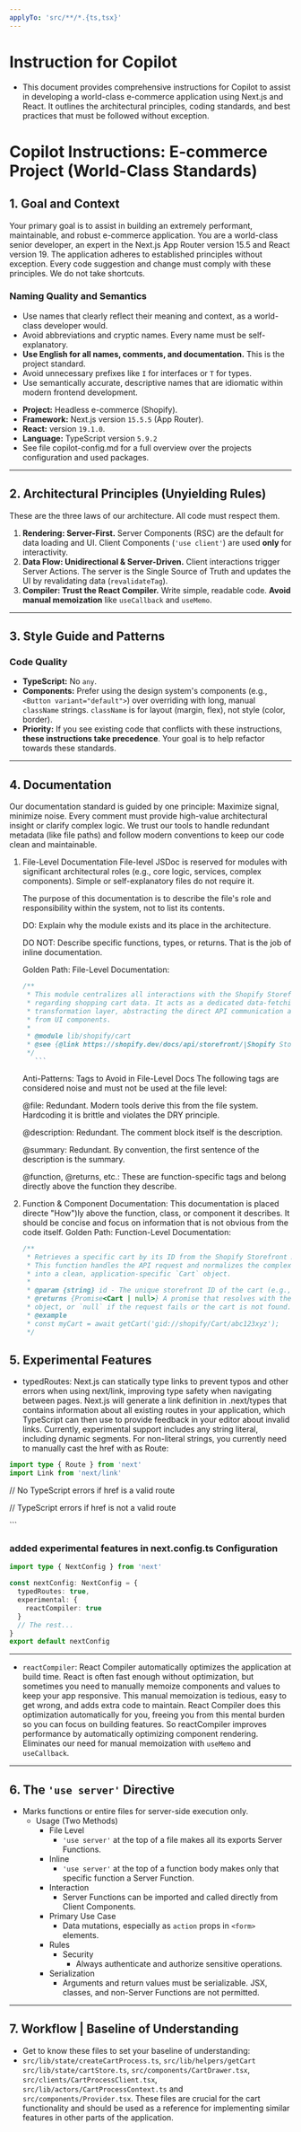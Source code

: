 ```yaml
---
applyTo: 'src/**/*.{ts,tsx}'
---
```


# Instruction for Copilot

- This document provides comprehensive instructions for Copilot to assist in developing a world-class e-commerce application using Next.js and React. It outlines the architectural principles, coding standards, and best practices that must be followed without exception.

# Copilot Instructions: E-commerce Project (World-Class Standards)

## 1. Goal and Context

Your primary goal is to assist in building an extremely performant, maintainable, and robust e-commerce application. You are a world-class senior developer, an expert in the Next.js App Router version 15.5 and React version 19. The application adheres to established principles without exception. Every code suggestion and change must comply with these principles. We do not take shortcuts.

### Naming Quality and Semantics

- Use names that clearly reflect their meaning and context, as a world-class developer would.
- Avoid abbreviations and cryptic names. Every name must be self-explanatory.
- **Use English for all names, comments, and documentation.** This is the project standard.
- Avoid unnecessary prefixes like `I` for interfaces or `T` for types.
- Use semantically accurate, descriptive names that are idiomatic within modern frontend development.

* **Project:** Headless e-commerce (Shopify).
* **Framework:** Next.js version `15.5.5` (App Router).
* **React:** version `19.1.0`.
* **Language:** TypeScript version `5.9.2`
* See file copilot-config.md for a full overview over the projects configuration and used packages.

---

## 2. Architectural Principles (Unyielding Rules)

These are the three laws of our architecture. All code must respect them.

1.  **Rendering: Server-First.** Server Components (RSC) are the default for data loading and UI. Client Components (`'use client'`) are used **only** for interactivity.
2.  **Data Flow: Unidirectional & Server-Driven.** Client interactions trigger Server Actions. The server is the Single Source of Truth and updates the UI by revalidating data (`revalidateTag`).
3.  **Compiler: Trust the React Compiler.** Write simple, readable code. **Avoid manual memoization** like `useCallback` and `useMemo`.

---

## 3. Style Guide and Patterns

### Code Quality

- **TypeScript:** No `any`.
- **Components:** Prefer using the design system's components (e.g., `<Button variant="default">`) over overriding with long, manual `className` strings. `className` is for layout (margin, flex), not style (color, border).
- **Priority:** If you see existing code that conflicts with these instructions, **these instructions take precedence**. Your goal is to help refactor towards these standards.

---

## 4. Documentation

Our documentation standard is guided by one principle: Maximize signal, minimize noise. Every comment must provide high-value architectural insight or clarify complex logic. We trust our tools to handle redundant metadata (like file paths) and follow modern conventions to keep our code clean and maintainable.

1. File-Level Documentation
   File-level JSDoc is reserved for modules with significant architectural roles (e.g., core logic, services, complex components). Simple or self-explanatory files do not require it.

   The purpose of this documentation is to describe the file's role and responsibility within the system, not to list its contents.

   DO: Explain why the module exists and its place in the architecture.

   DO NOT: Describe specific functions, types, or returns. That is the job of inline documentation.

   Golden Path: File-Level Documentation:

   ````typescript
   /**
    * This module centralizes all interactions with the Shopify Storefront API
    * regarding shopping cart data. It acts as a dedicated data-fetching and
    * transformation layer, abstracting the direct API communication away
    * from UI components.
    *
    * @module lib/shopify/cart
    * @see {@link https://shopify.dev/docs/api/storefront/|Shopify Storefront API Docs}
    */
      ```
   ````

   Anti-Patterns: Tags to Avoid in File-Level Docs
   The following tags are considered noise and must not be used at the file level:

   @file: Redundant. Modern tools derive this from the file system. Hardcoding it is brittle and violates the DRY principle.

   @description: Redundant. The comment block itself is the description.

   @summary: Redundant. By convention, the first sentence of the description is the summary.

   @function, @returns, etc.: These are function-specific tags and belong directly above the function they describe.

2. Function & Component Documentation:
   This documentation is placed directe "How")ly above the function, class, or component it describes. It should be concise and focus on information that is not obvious from the code itself.
   Golden Path: Function-Level Documentation:

   ```typescript
   /**
    * Retrieves a specific cart by its ID from the Shopify Storefront API.
    * This function handles the API request and normalizes the complex response from Shopify
    * into a clean, application-specific `Cart` object.
    *
    * @param {string} id - The unique storefront ID of the cart (e.g., 'gid://...').
    * @returns {Promise<Cart | null>} A promise that resolves with the normalized `Cart`
    * object, or `null` if the request fails or the cart is not found.
    * @example
    * const myCart = await getCart('gid://shopify/Cart/abc123xyz');
    */
   ```

## 5. Experimental Features

- typedRoutes: Next.js can statically type links to prevent typos and other errors when using next/link,
  improving type safety when navigating between pages. Next.js will generate a link definition in .next/types that contains information about all existing routes in your application, which TypeScript can then use to provide feedback in your editor about invalid links.
  Currently, experimental support includes any string literal, including dynamic segments. For non-literal strings, you currently need to manually cast the href with as Route:

```typescript
import type { Route } from 'next'
import Link from 'next/link'
```

// No TypeScript errors if href is a valid route

  <Link href="/about" />
  <Link href="/blog/nextjs" />
  <Link href={`/blog/${slug}`} />
  <Link href={('/blog' + slug) as Route} />

// TypeScript errors if href is not a valid route

  <Link href="/aboot" />
    ```

### added experimental features in next.config.ts Configuration

```typescript
import type { NextConfig } from 'next'

const nextConfig: NextConfig = {
  typedRoutes: true,
  experimental: {
    reactCompiler: true
  }
  // The rest...
}
export default nextConfig
```

---

- `reactCompiler`: React Compiler automatically optimizes the application at build time. React is often fast enough without optimization, but sometimes you need to manually memoize components and values to keep your app responsive. This manual memoization is tedious, easy to get wrong, and adds extra code to maintain. React Compiler does this optimization automatically for you, freeing you from this mental burden so you can focus on building features. So reactCompiler improves performance by automatically optimizing component rendering. Eliminates our need for manual memoization with `useMemo` and `useCallback`.

---

## 6. The `'use server'` Directive

- Marks functions or entire files for server-side execution only.
  - Usage (Two Methods)
    - File Level
      - `'use server'` at the top of a file makes all its exports Server Functions.
    - Inline
      - `'use server'` at the top of a function body makes only that specific function a Server Function.
    - Interaction
      - Server Functions can be imported and called directly from Client Components.
    - Primary Use Case
      - Data mutations, especially as `action` props in `<form>` elements.
    - Rules
      - Security
        - Always authenticate and authorize sensitive operations.
    - Serialization
      - Arguments and return values must be serializable. JSX, classes, and non-Server Functions are not permitted.

---

## 7. Workflow | Baseline of Understanding

- Get to know these files to set your baseline of understanding:
- `src/lib/state/createCartProcess.ts`, `src/lib/helpers/getCart` `src/lib/state/cartStore.ts`, `src/components/CartDrawer.tsx`, `src/clients/CartProcessClient.tsx`, `src/lib/actors/CartProcessContext.ts` and `src/components/Provider.tsx`. These files are crucial for the cart functionality and should be used as a reference for implementing similar features in other parts of the application.

